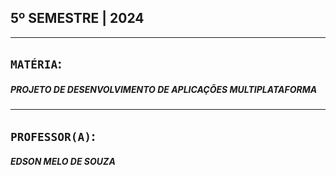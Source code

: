 ## 5º SEMESTRE | 2024
***

## `MATÉRIA`:
##### PROJETO DE DESENVOLVIMENTO DE APLICAÇÕES MULTIPLATAFORMA

***

## `PROFESSOR(A)`:
##### EDSON MELO DE SOUZA